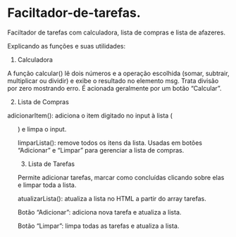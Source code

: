 # Faciltador-de-tarefas.
Faciltador de tarefas com calculadora, lista de compras e lista de afazeres.

Explicando as funções e suas utilidades:

1. Calculadora

  A função calcular() lê dois números e a operação escolhida (somar, subtrair, multiplicar ou dividir) e exibe o resultado no elemento msg. Trata divisão por   zero mostrando erro. É acionada geralmente por um botão “Calcular”.

2. Lista de Compras

  adicionarItem(): adiciona o item digitado no input à lista (<ul>) e limpa o input.

  limparLista(): remove todos os itens da lista.
  Usadas em botões “Adicionar” e “Limpar” para gerenciar a lista de compras.

3. Lista de Tarefas

  Permite adicionar tarefas, marcar como concluídas clicando sobre elas e limpar toda a lista.

  atualizarLista(): atualiza a lista no HTML a partir do array tarefas.

  Botão “Adicionar”: adiciona nova tarefa e atualiza a lista.

  Botão “Limpar”: limpa todas as tarefas e atualiza a lista.
